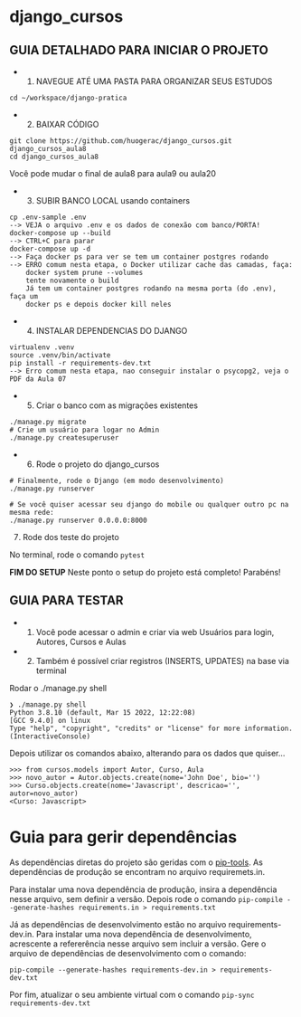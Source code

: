 # django_cursos

## GUIA DETALHADO PARA INICIAR O PROJETO

- 1. NAVEGUE ATÉ UMA PASTA PARA ORGANIZAR SEUS ESTUDOS

```
cd ~/workspace/django-pratica
```

- 2. BAIXAR CÓDIGO

```
git clone https://github.com/huogerac/django_cursos.git django_cursos_aula8
cd django_cursos_aula8
```

Você pode mudar o final de aula8 para aula9 ou aula20

- 3. SUBIR BANCO LOCAL usando containers

```
cp .env-sample .env
--> VEJA o arquivo .env e os dados de conexão com banco/PORTA!
docker-compose up --build
--> CTRL+C para parar
docker-compose up -d
--> Faça docker ps para ver se tem um container postgres rodando
--> ERRO comum nesta etapa, o Docker utilizar cache das camadas, faça:
    docker system prune --volumes
    tente novamente o build
    Já tem um container postgres rodando na mesma porta (do .env), faça um
    docker ps e depois docker kill neles
```

- 4. INSTALAR DEPENDENCIAS DO DJANGO

```
virtualenv .venv
source .venv/bin/activate
pip install -r requirements-dev.txt
--> Erro comum nesta etapa, nao conseguir instalar o psycopg2, veja o PDF da Aula 07
```

- 5. Criar o banco com as migrações existentes

```
./manage.py migrate
# Crie um usuário para logar no Admin
./manage.py createsuperuser
```

- 6. Rode o projeto do django_cursos

```
# Finalmente, rode o Django (em modo desenvolvimento)
./manage.py runserver

# Se você quiser acessar seu django do mobile ou qualquer outro pc na mesma rede:
./manage.py runserver 0.0.0.0:8000
```

7. Rode dos teste do projeto

No terminal, rode o comando `pytest`

**FIM DO SETUP** Neste ponto o setup do projeto está completo! Parabéns!

## GUIA PARA TESTAR

- 1. Você pode acessar o admin e criar via web Usuários para login, Autores, Cursos e Aulas

- 2. Também é possível criar registros (INSERTS, UPDATES) na base via terminal

Rodar o ./manage.py shell

```
❯ ./manage.py shell
Python 3.8.10 (default, Mar 15 2022, 12:22:08)
[GCC 9.4.0] on linux
Type "help", "copyright", "credits" or "license" for more information.
(InteractiveConsole)
```

Depois utilizar os comandos abaixo, alterando para os dados que quiser...

```
>>> from cursos.models import Autor, Curso, Aula
>>> novo_autor = Autor.objects.create(nome='John Doe', bio='')
>>> Curso.objects.create(nome='Javascript', descricao='', autor=novo_autor)
<Curso: Javascript>
```

# Guia para gerir dependências

As dependências diretas do projeto são geridas com o [pip-tools](https://github.com/jazzband/pip-tools).
As dependências de produção se encontram no arquivo requiremets.in.

Para instalar uma nova dependência de produção, insira a dependência nesse arquivo, sem definir a versão.
Depois rode o comando `pip-compile --generate-hashes requirements.in > requirements.txt`

Já as dependências de desenvolvimento estão no arquivo requirements-dev.in.
Para instalar uma nova dependência de desenvolvimento, acrescente a refererência nesse arquivo sem incluir a versão.
Gere o arquivo de dependências de desenvolvimento com o comando:

`pip-compile --generate-hashes requirements-dev.in > requirements-dev.txt`

Por fim, atualizar o seu ambiente virtual com o comando `pip-sync requirements-dev.txt`
